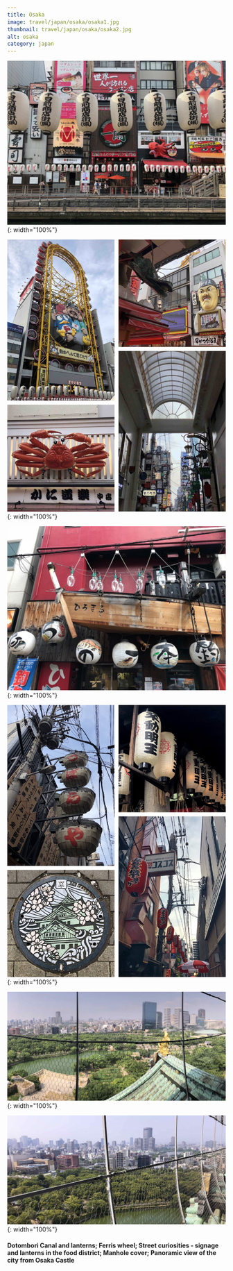 ```yaml
---
title: Osaka
image: travel/japan/osaka/osaka1.jpg
thumbnail: travel/japan/osaka/osaka2.jpg
alt: osaka
category: japan
---
```


![canal lanterns](./assets/img/travel/japan/osaka/osaka2.jpg){: width="100%"}

![ferris wheel and street signs](./assets/img/travel/japan/osaka/osaka3.jpg){: width="100%"}

![street food lanterns](./assets/img/travel/japan/osaka/osaka4.jpg){: width="100%"}

![street food lanterns](./assets/img/travel/japan/osaka/osaka5.jpg){: width="100%"}

![osaka panorama](./assets/img/travel/japan/osaka/osaka6.jpg){: width="100%"}

![osaka panorama](./assets/img/travel/japan/osaka/osaka7.jpg){: width="100%"}

#### Dotombori Canal and lanterns; Ferris wheel; Street curiosities - signage and lanterns in the food district; Manhole cover; Panoramic view of the city from Osaka Castle
